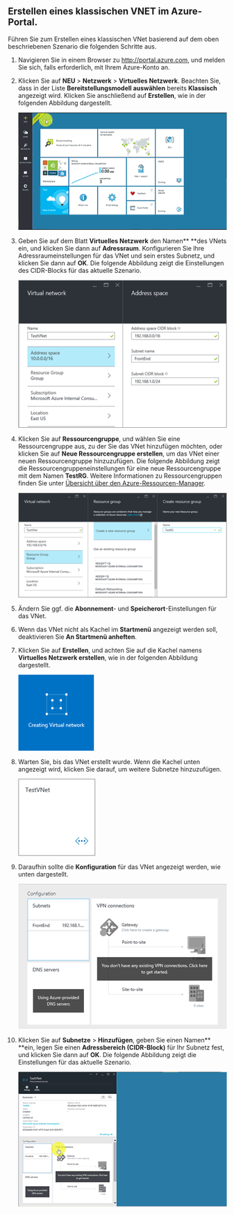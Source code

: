 ## <a name="how-to-create-a-classic-vnet-in-the-azure-portal"></a>Erstellen eines klassischen VNET im Azure-Portal.
Führen Sie zum Erstellen eines klassischen VNet basierend auf dem oben beschriebenen Szenario die folgenden Schritte aus.

1. Navigieren Sie in einem Browser zu http://portal.azure.com, und melden Sie sich, falls erforderlich, mit Ihrem Azure-Konto an.
2. Klicken Sie auf **NEU** > **Netzwerk** > **Virtuelles Netzwerk**. Beachten Sie, dass in der Liste **Bereitstellungsmodell auswählen** bereits **Klassisch** angezeigt wird. Klicken Sie anschließend auf **Erstellen**, wie in der folgenden Abbildung dargestellt.
   
    ![Erstellen eines VNET im Azure-Portal](./media/virtual-networks-create-vnet-classic-pportal-include/vnet-create-pportal-figure1.gif)
3. Geben Sie auf dem Blatt **Virtuelles Netzwerk** den Namen** **des VNets ein, und klicken Sie dann auf **Adressraum**. Konfigurieren Sie Ihre Adressraumeinstellungen für das VNet und sein erstes Subnetz, und klicken Sie dann auf **OK**. Die folgende Abbildung zeigt die Einstellungen des CIDR-Blocks für das aktuelle Szenario.
   
    ![Blatt "Adressraum"](./media/virtual-networks-create-vnet-classic-pportal-include/vnet-create-pportal-figure2.png)
4. Klicken Sie auf **Ressourcengruppe**, und wählen Sie eine Ressourcengruppe aus, zu der Sie das VNet hinzufügen möchten, oder klicken Sie auf **Neue Ressourcengruppe erstellen**, um das VNet einer neuen Ressourcengruppe hinzuzufügen. Die folgende Abbildung zeigt die Ressourcengruppeneinstellungen für eine neue Ressourcengruppe mit dem Namen **TestRG**. Weitere Informationen zu Ressourcengruppen finden Sie unter [Übersicht über den Azure-Ressourcen-Manager](../articles/azure-resource-manager/resource-group-overview.md#resource-groups).
   
    ![Blatt "Ressourcengruppe erstellen"](./media/virtual-networks-create-vnet-classic-pportal-include/vnet-create-pportal-figure3.png)
5. Ändern Sie ggf. die **Abonnement**- und **Speicherort**-Einstellungen für das VNet. 
6. Wenn das VNet nicht als Kachel im **Startmenü** angezeigt werden soll, deaktivieren Sie **An Startmenü anheften**. 
7. Klicken Sie auf **Erstellen**, und achten Sie auf die Kachel namens **Virtuelles Netzwerk erstellen**, wie in der folgenden Abbildung dargestellt.
   
    ![Erstellen eines VNet im Portal](./media/virtual-networks-create-vnet-classic-pportal-include/vnet-create-pportal-figure4.png)
8. Warten Sie, bis das VNet erstellt wurde. Wenn die Kachel unten angezeigt wird, klicken Sie darauf, um weitere Subnetze hinzuzufügen.
   
    ![Erstellen eines VNet im Portal](./media/virtual-networks-create-vnet-classic-pportal-include/vnet-create-pportal-figure5.png)
9. Daraufhin sollte die **Konfiguration** für das VNet angezeigt werden, wie unten dargestellt. 
   
    ![Erstellen eines VNet im Portal](./media/virtual-networks-create-vnet-classic-pportal-include/vnet-create-pportal-figure6.png)
10. Klicken Sie auf **Subnetze** > **Hinzufügen**, geben Sie einen Namen** **ein, legen Sie einen **Adressbereich (CIDR-Block)** für Ihr Subnetz fest, und klicken Sie dann auf **OK**. Die folgende Abbildung zeigt die Einstellungen für das aktuelle Szenario.
    
    ![Erstellen eines VNET im Azure-Portal](./media/virtual-networks-create-vnet-classic-pportal-include/vnet-create-pportal-figure7.gif)



<!--HONumber=Nov16_HO3-->


